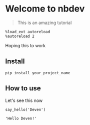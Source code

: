 # Welcome to nbdev
> This is an amazing tutorial


```
%load_ext autoreload
%autoreload 2
```

Hoping this to work

## Install

`pip install your_project_name`

## How to use

Let's see this now

```
say_hello('Deven')
```




    'Hello Deven!'


